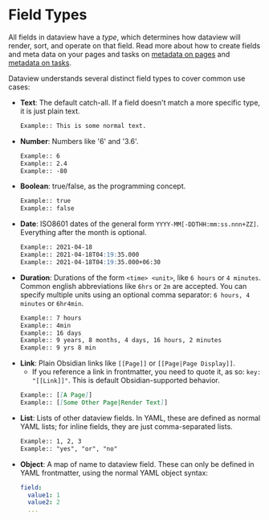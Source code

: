 # Field Types

All fields in dataview have a *type*, which determines how dataview will render, sort, and operate on that field.
Read more about how to create fields and meta data on your pages and tasks on [metadata on pages](./metadata-pages.md) and [metadata on tasks](./metadata-tasks.md).

Dataview understands several distinct field types to cover common use cases:

- **Text**: The default catch-all. If a field doesn't match a more specific type, it is just plain text.
    ```markdown
    Example:: This is some normal text.
    ```
- **Number**: Numbers like '6' and '3.6'.
    ```markdown
    Example:: 6
    Example:: 2.4
    Example:: -80
    ```
- **Boolean**: true/false, as the programming concept.
    ```markdown
    Example:: true
    Example:: false
    ```
- **Date**: ISO8601 dates of the general form `YYYY-MM[-DDTHH:mm:ss.nnn+ZZ]`. Everything after the month is optional.
    ```markdown
    Example:: 2021-04-18
    Example:: 2021-04-18T04:19:35.000
    Example:: 2021-04-18T04:19:35.000+06:30
    ```
- **Duration**: Durations of the form `<time> <unit>`, like `6 hours` or `4 minutes`. Common english abbreviations like
  `6hrs` or `2m` are accepted. You can specify multiple units using an optional comma separator: `6 hours, 4 minutes`
  or `6hr4min`.
    ```markdown
    Example:: 7 hours
    Example:: 4min
    Example:: 16 days
    Example:: 9 years, 8 months, 4 days, 16 hours, 2 minutes
    Example:: 9 yrs 8 min
    ```
- **Link**: Plain Obsidian links like `[[Page]]` or `[[Page|Page Display]]`.
    - If you reference a link in frontmatter, you need to quote it, as so: `key: "[[Link]]"`. This is default Obsidian-supported behavior.
    ```markdown
    Example:: [[A Page]]
    Example:: [[Some Other Page|Render Text]]
    ```
- **List**: Lists of other dataview fields. In YAML, these are defined as normal YAML lists; for inline fields, they are
  just comma-separated lists.
    ```markdown
    Example:: 1, 2, 3
    Example:: "yes", "or", "no"
    ```
- **Object**: A map of name to dataview field. These can only be defined in YAML frontmatter, using the normal YAML
  object syntax:
  ```yaml
  field:
    value1: 1
    value2: 2
    ...
  ```
